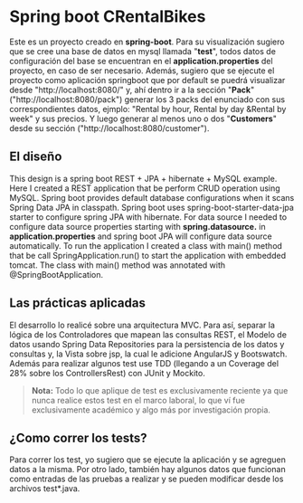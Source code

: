 # Spring boot CRentalBikes

Este es un proyecto creado en **spring-boot**. Para su visualización sugiero que se cree una base de datos en mysql llamada "**test**", todos datos de configuración del base se encuentran en el **application.properties** del proyecto, en caso de ser necesario. 
 Además, sugiero que se ejecute el proyecto como aplicación springboot que por default se puedrá visualizar desde "http://localhost:8080/" y, ahí dentro ir a la sección "**Pack**" ("http://localhost:8080/pack") generar los 3 packs del enunciado con sus correspondientes datos, ejmplo: "Rental by hour, Rental by day &Rental by week" y sus precios. Y luego generar al menos uno o dos "**Customers**" desde su sección ("http://localhost:8080/customer").

## El diseño

This design is a spring boot REST + JPA + hibernate + MySQL example. Here I created a REST application that  be perform CRUD operation using MySQL. Spring boot provides default database configurations when it scans Spring Data JPA in classpath. Spring boot uses spring-boot-starter-data-jpa starter to configure spring JPA with hibernate. For data source I needed to configure data source properties starting with **spring.datasource.** in **application.properties** and spring boot JPA will configure data source automatically. To run the application I created a class with main() method that be call SpringApplication.run() to start the application with embedded tomcat. The class with main() method was annotated with @SpringBootApplication.

## Las prácticas aplicadas

El desarrollo lo realicé sobre una arquitectura MVC. Para así, separar la lógica de los Controladores que mapean las consultas REST, el Modelo de datos usando Spring Data Repositories para la persistencia de los datos y consultas y, la Vista sobre jsp, la cual le adicione AngularJS y Bootswatch. Además para realizar algunos test use TDD (llegando a un Coverage del 28% sobre los ControllersRest) con JUnit y Mockito.
> **Nota:** Todo lo que aplique de test es exclusivamente reciente ya que nunca realice estos test en el marco laboral, lo que ví fue exclusivamente académico y algo más por investigación propia.
	
## ¿Como correr los tests?

Para correr los test, yo sugiero que se ejecute la aplicación y se agreguen datos a la misma. Por otro lado, también hay algunos datos que funcionan como entradas de las pruebas a realizar y se pueden modificar desde los archivos test*.java. 
